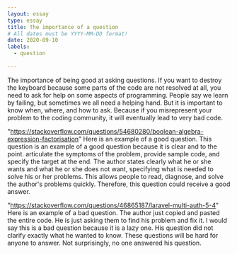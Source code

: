 ```yaml
---
layout: essay
type: essay
title: The importance of a question
# All dates must be YYYY-MM-DD format!
date: 2020-09-10
labels:
  - question
  
---
```


The importance of being good at asking questions.
If you want to destroy the keyboard because some parts of the code are not resolved at all, you need to ask for help on some aspects of programming. People say we learn by failing, but sometimes we all need a helping hand. But it is important to know when, where, and how to ask. Because if you misrepresent your problem to the coding community, it will eventually lead to very bad code.

"https://stackoverflow.com/questions/54680280/boolean-algebra-expression-factorisation"
Here is an example of a good question. This question is an example of a good question because it is clear and to the point. articulate the symptoms of the problem, provide sample code, and specify the target at the end. The author states clearly what he or she wants and what he or she does not want, specifying what is needed to solve his or her problems. This allows people to read, diagnose, and solve the author's problems quickly. Therefore, this question could receive a good answer.

"https://stackoverflow.com/questions/46865187/laravel-multi-auth-5-4" 
Here is an example of a bad question. The author just copied and pasted the entire code. He is just asking them to find his problem and fix it. I would say this is a bad question because it is a lazy one. His question did not clarify exactly what he wanted to know. These questions will be hard for anyone to answer. Not surprisingly, no one answered his question.
